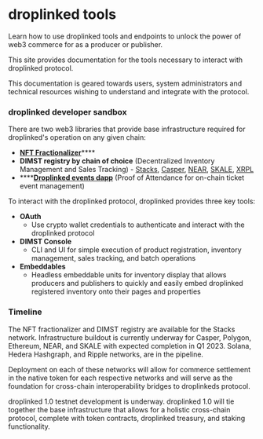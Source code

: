 # droplinked tools

Learn how to use droplinked tools and endpoints to unlock the power of web3 commerce for as a producer or publisher.

This site provides documentation for the tools necessary to interact with droplinked protocol.

This documentation is geared towards users, system administrators and technical resources wishing to understand and integrate with the protocol.

### droplinked developer sandbox

There are two web3 libraries that provide base infrastructure required for droplinked's operation on any given chain:

* [**NFT Fractionalizer**](https://fractionalizer.droplinked.com/)****
* **DIMST registry by chain of choice** (Decentralized Inventory Management and Sales Tracking) - [Stacks](https://gitlab.com/flatlay/droplinked-contract), [Casper](https://github.com/FLATLAY/droplinked\_casper), [NEAR](https://github.com/FLATLAY/Droplinked-NEAR-Contract/blob/main/README.md), [SKALE](https://github.com/FLATLAY/droplinked\_skale), [XRPL](https://github.com/FLATLAY/droplinked-ripple/blob/main/README.md)
* ****[**Droplinked events dapp**](http://localhost:5000/s/NnSJON87lgNKuwDs2pEl/introduction/droplinked-events) (Proof of Attendance for on-chain ticket event management)

To interact with the droplinked protocol, droplinked provides three key tools:

* **OAuth**
  * Use crypto wallet credentials to authenticate and interact with the droplinked protocol
* **DIMST Console**
  * CLI and UI for simple execution of product registration, inventory management, sales tracking, and batch operations
* **Embeddables**
  * Headless embeddable units for inventory display that allows producers and publishers to quickly and easily embed droplinked registered inventory onto their pages and properties

### Timeline

The NFT fractionalizer and DIMST registry are available for the Stacks network. Infrastructure buildout is currently underway for Casper, Polygon, Ethereum, NEAR, and SKALE with expected completion in Q1 2023. Solana, Hedera Hashgraph, and Ripple networks, are in the pipeline.

Deployment on each of these networks will allow for commerce settlement in the native token for each respective networks and will serve as the foundation for cross-chain interoperability bridges to droplinkeds protocol.

droplinked 1.0 testnet development is underway. droplinked 1.0 will tie together the base infrastructure that allows for a holistic cross-chain protocol, complete with token contracts, droplinked treasury, and staking functionality.&#x20;



